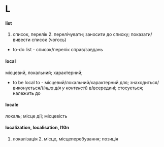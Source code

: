 # L

#### list
1. список, перелік 2. перелічувати; заносити до списку; показати/вивести список (чогось)
  - to-do list - список/перелік справ/завдань

#### local
місцевий, локальний; характерний;
  - to be local to - місцевий/локальний/характерний для; знаходиться/виконується/(*інша дія у контексті*) в/всередині; стосується; належить до

#### locale
локаль; місце дії; місцевість

#### localization, localisation, l10n
1. локалізація 2. місце, місцеперебування; позиція
